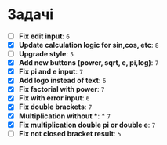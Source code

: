 # Задачі

- [ ] **Fix edit input**: `6`
- [x] **Update calculation logic for sin,cos, etc**: `8`
- [ ] **Upgrade style**: `5`
- [x] **Add new buttons (power, sqrt, e, pi,log)**: `7`
- [x] **Fix pi and e input**: `7`
- [x] **Add logo instead of text**: `6`
- [x] **Fix factorial with power**: `7`
- [x] **Fix with error input**: `6`
- [x] **Fix double brackets**: `7`
- [x] **Multiplication without \***: \* `7`
- [x] **Fix multiplication double pi or double e**: `7`
- [ ] **Fix not closed bracket result**: `5`
